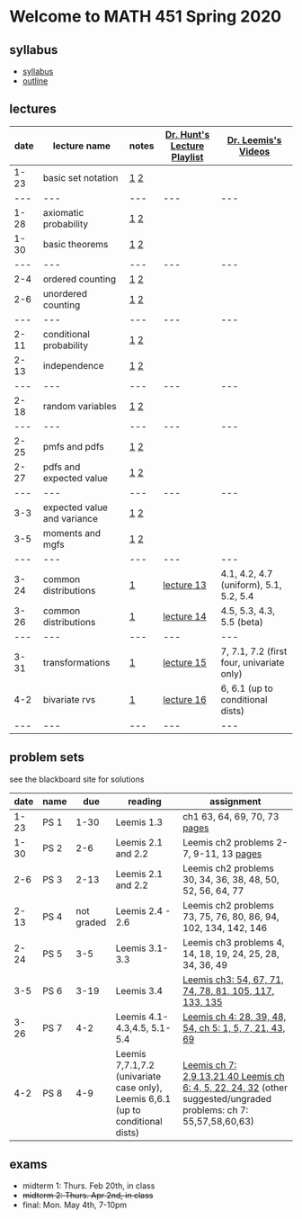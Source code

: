 # Welcome to MATH 451 Spring 2020

## syllabus

- [syllabus](syllabus/syllabus.pdf)
- [outline](student_outline.pdf)


## lectures

date | lecture name | notes | [Dr. Hunt's Lecture Playlist](https://www.youtube.com/playlist?list=PL8bivwGDerXpLhyPQncWPy1_Di8b04iMm) | [Dr. Leemis's Videos](http://www.math.wm.edu/~leemis/videos/probability/) | 
---|---|---|---|---
1-23 | basic set notation | [1](lns/lec1_1.pdf) [2](lns/lec1_2.pdf) | ||
---|---|---|---|---
1-28 | axiomatic probability | [1](lns/lec2_1.pdf) [2](lns/lec2_2.pdf) |||
1-30 | basic theorems | [1](lns/lec3_1.pdf) [2](lns/lec3_2.pdf) |||
---|---|---|---|---
2-4 | ordered counting | [1](lns/lec4_1.pdf) [2](lns/lec4_2.pdf) |||
2-6 | unordered counting | [1](lns/lec5_1.pdf) [2](lns/lec5_2.pdf) |||
---|---|---|---|---
2-11 | conditional probability | [1](lns/lec6_1.pdf) [2](lns/lec6_2.pdf) |||
2-13 | independence | [1](lns/lec7_1.pdf) [2](lns/lec7_2.pdf) ||
---|---|---|---|---
2-18 | random variables | [1](lns/lec8_1.pdf) [2](lns/lec8_2.pdf) |||
---|---|---|---|---
2-25 | pmfs and pdfs | [1](lns/lec9_1.pdf) [2](lns/lec9_2.pdf) |||
2-27 | pdfs and expected value | [1](lns/lec10_1.pdf) [2](lns/lec10_2.pdf) |||
---|---|---|---|---
3-3 | expected value and variance | [1](lns/lec11_1.pdf) [2](lns/lec11_2.pdf) |||
3-5 | moments and mgfs | [1](lns/lec12_1.pdf) [2](lns/lec12_2.pdf) |||
---|---|---|---|---
3-24 | common distributions | [1](lns/lec13_1.pdf) | [lecture 13](https://youtu.be/B-vB4VkjzC0)| 4.1, 4.2, 4.7 (uniform), 5.1, 5.2, 5.4
3-26 | common distributions | [1](lns/lec14_1.pdf) | [lecture 14](https://youtu.be/8AcE3V4B8k8)| 4.5, 5.3, 4.3, 5.5 (beta)
---|---|---|---|---
3-31 | transformations | [1](lns/lec15_1.pdf) | [lecture 15](https://youtu.be/2ULC7aTyEl4)| 7, 7.1, 7.2 (first four, univariate only)
4-2 | bivariate rvs | [1](lns/lec16_1.pdf) | [lecture 16](https://youtu.be/iULJ7vKl58k)| 6, 6.1 (up to conditional dists)
---|---|---|---|---

## problem sets

see the blackboard site for solutions

date | name | due | reading| assignment |
--- | --- | --- | --- |---
1-23 | PS 1 | 1-30 | Leemis 1.3 | ch1 63, 64, 69, 70, 73 [pages](scans/leemis_40_42.pdf)|
1-30 | PS 2 | 2-6 |  Leemis 2.1 and 2.2 |  Leemis ch2 problems 2-7, 9-11, 13 [pages](scans/leemis_81_82.pdf)|
2-6 | PS 3 | 2-13 |  Leemis 2.1 and 2.2 |  Leemis ch2 problems 30, 34, 36, 38, 48, 50, 52, 56, 64, 77|
2-13 | PS 4 | not graded |   Leemis 2.4 - 2.6 |  Leemis ch2 problems 73, 75, 76, 80, 86, 94, 102, 134, 142, 146|
2-24 | PS 5 | 3-5 |   Leemis 3.1-3.3 |  Leemis ch3 problems 4, 14, 18, 19, 24, 25, 28, 34, 36, 49 |
3-5 | PS 6 | 3-19 |   Leemis 3.4 |  [Leemis ch3: 54, 67, 71, 74, 78, 81, 105, 117, 133, 135](scans/ps6.pdf) | 
3-26 | PS 7 | 4-2 |  Leemis 4.1-4.3,4.5, 5.1-5.4 | [Leemis ch 4: 28, 39, 48, 54, ch 5: 1, 5, 7, 21, 43, 69](scans/ps7.pdf) |
4-2 | PS 8 | 4-9 |  Leemis 7,7.1,7.2 (univariate case only), Leemis 6,6.1 (up to conditional dists)   | [Leemis ch 7: 2,9,13,21,40 Leemis ch 6: 4, 5, 22, 24, 32](scans/ps8.pdf) (other suggested/ungraded problems: ch 7: 55,57,58,60,63) | 

## exams

- midterm 1: Thurs. Feb 20th, in class
- ~~midterm 2: Thurs. Apr 2nd, in class~~
- final: Mon. May 4th, 7-10pm
